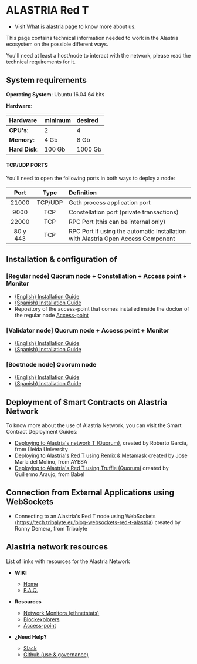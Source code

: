 # ALASTRIA Red T #

* Visit [What is alastria](https://alastria.io/en/) page to know more about us.

This page contains technical information needed to work in the Alastria ecosystem on the possible different ways.

You'll need at least a host/node to interact with the network, please read the technical requirements for it.

[//]: # ( Para ello, necesitarás como mínimo un nodo para poder intercatuar, ese nodo ha de tener por lo menos las siguientes especificaciones: )

## System requirements

**Operating System**: Ubuntu 16.04 64 bits

**Hardware**:

| Hardware | minimum | desired |
|:------- |:-------- |:---------|
| **CPU's**: | 2 |  4 |
| **Memory**: | 4 Gb |  8 Gb |
| **Hard Disk**: | 100 Gb |  1000 Gb |


#### TCP/UDP PORTS

You'll need to open the following ports in both ways to deploy a node:

[//]: # (También es necesario habilitar los siguientes puertos de E/S en la maquina en la que vamos a desplegar el nodo:)

| Port | Type | Definition |
|:------:|:-----:|:---------- |
|21000| TCP/UDP | Geth process application port |
|9000| TCP | Constellation port (private transactions)|
|22000| TCP | RPC Port (this can be internal only) |
|80 y 443| TCP | RPC Port if using the automatic installation with Alastria Open Access Component|


## Installation & configuration of 

### [Regular node] Quorum node + Constellation + Access point + Monitor

* [(English) Installation Guide](https://medium.com/babel-go2chain/setting-in-motion-a-regular-node-in-the-telsius-network-of-alastria-c2d67b8369c7)
* [(Spanish) Installation Guide](https://medium.com/babel-go2chain/c%C3%B3mo-poner-en-marcha-un-nodo-regular-en-la-red-telsius-de-alastria-876d9dcf7ccb)
* Repository of the access-point that comes installed inside the docker of the regular node [Access-point](https://github.com/alastria/alastria-access-point)

### [Validator node] Quorum node + Access point + Monitor

* [(English) Installation Guide](https://medium.com/babel-go2chain/setting-in-motion-a-validator-node-in-the-telsius-network-of-alastria-906629bc6920)
* [(Spanish) Installation Guide](https://medium.com/babel-go2chain/c%C3%B3mo-poner-en-marcha-un-nodo-validador-en-la-red-telsius-de-alastria-676bdccc253a)

### [Bootnode node] Quorum node

* [(English) Installation Guide](https://medium.com/babel-go2chain/setting-in-motion-a-bootnode-in-the-telsius-network-of-alastria-8e13915cb85d)
* [(Spanish) Installation Guide](https://medium.com/babel-go2chain/c%C3%B3mo-poner-en-marcha-un-bootnode-en-la-red-telsius-de-alastria-18eacb20b224)

## Deployment of Smart Contracts on Alastria Network
To know more about the use of Alastria Network, you can visit the Smart Contract Deployment Guides:
* [Deploying to Alastria's network T (Quorum)](https://github.com/rogargon/copyrightly.io/blob/master/docs/NetworkT.md), created by Roberto Garcia, from Lleida University
* [Deploying to Alastria's Red T using Remix & Metamask](https://medium.com/@jmolino/como-desplegar-un-smart-contract-en-la-red-t-de-alastria-utilizando-remix-y-metamask-782463997a34) created by Jose María del Molino, from AYESA
* [Deploying to Alastria's Red T using Truffle (Quorum)](https://medium.com/babel-go2chain/como-desplegar-un-smart-contract-contra-la-red-t-de-alastria-56939034e884) created by Guillermo Araujo, from Babel

## Connection from External Applications using WebSockets
* Connecting to an Alastria's Red T node using WebSockets (https://tech.tribalyte.eu/blog-websockets-red-t-alastria) created by Ronny Demera, from Tribalyte

## Alastria network resources

[//]: # ( Aquí encontrarás una lista con enlaces a diferentes servicios de la red alastria, netstats, blockexplorers, etc. )

List of links with resources for the Alastria Network

* **WIKI**
	* [Home](https://github.com/alastria/alastria-node/wiki) 
	* [F.A.Q.](https://github.com/alastria/alastria-node/wiki/FAQ_INDEX_EN)

* **Resources**
	* [Network Monitors (ethnetstats)](https://github.com/alastria/alastria-node/wiki/Links)
	* [Blockexplorers](https://github.com/alastria/alastria-node/wiki/Links)
	* [Access-point](https://github.com/alastria/alastria-access-point)

* **¿Need Help?**
	* [Slack](https://github.com/alastria/alastria-node/wiki/HELP)
	* [Github (use & governance)](https://github.com/alastria/alastria-node/wiki/HELP)
